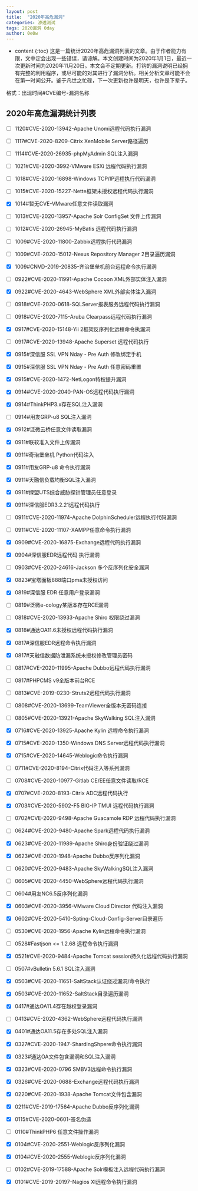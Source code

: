 ```yaml
---
layout: post
title:  "2020年高危漏洞"
categories: 渗透测试
tags: 2020漏洞 0day
author: 0e0w
---
```


* content
{:toc}
这是一篇统计2020年高危漏洞列表的文章。由于作者能力有限，文中定会出现一些错误，请谅解。本文创建时间为2020年1月1日，最近一次更新时间为2020年11月20日。本文会不定期更新。打钩的漏洞说明已经拥有完整的利用程序，或尽可能的对其进行了漏洞分析。相关分析文章可能不会在第一时间公开。鉴于凡世之忙碌，下一次更新也许是明天，也许是下辈子。

格式：出现时间#CVE编号-漏洞名称

## 2020年高危漏洞统计列表

- [ ] 1120#CVE-2020-13942-Apache Unomi远程代码执行漏洞
- [ ] 1117#CVE-2020-8209-Citrix XenMobile Server路径遍历
- [ ] 1114#CVE-2020-26935-phpMyAdmin SQL注入漏洞
- [ ] 1021#CVE-2020-3992-VMware ESXi 远程代码执行漏洞
- [ ] 1018#CVE-2020-16898-Windows TCP/IP远程执行代码漏洞
- [ ] 1015#CVE-2020-15227-Nette框架未授权远程代码执行漏洞
- [x] 1014#暂无CVE-VMware任意文件读取漏洞
- [ ] 1013#CVE-2020-13957-Apache Solr ConfigSet 文件上传漏洞
- [ ] 1012#CVE-2020-26945-MyBatis 远程代码执行漏洞
- [ ] 1009#CVE-2020-11800-Zabbix远程执行代码漏洞
- [ ] 1009#CVE-2020-15012-Nexus Repository Manager 2目录遍历漏洞
- [x] 1009#CNVD-2019-20835-齐治堡垒机前台远程命令执行漏洞
- [ ] 0922#CVE-2020-11991-Apache Cocoon XML外部实体注入漏洞
- [x] 0922#CVE-2020-4643-WebSphere XML外部实体注入漏洞
- [ ] 0918#CVE-2020-0618-SQLServer报表服务远程代码执行漏洞
- [ ] 0918#CVE-2020-7115-Aruba Clearpass远程代码执行漏洞
- [x] 0917#CVE-2020-15148-Yii 2框架反序列化远程命令执漏洞
- [ ] 0917#CVE-2020-13948-Apache Superset 远程代码执行
- [x] 0915#深信服 SSL VPN Nday - Pre Auth 修改绑定手机
- [x] 0915#深信服 SSL VPN Nday - Pre Auth 任意密码重置
- [x] 0915#CVE-2020-1472-NetLogon特权提升漏洞
- [x] 0914#CVE-2020-2040-PAN-OS远程代码执行漏洞
- [x] 0914#ThinkPHP3.x存在SQL注入漏洞
- [ ] 0914#用友GRP-u8 SQL注入漏洞
- [x] 0912#泛微云桥任意文件读取漏洞
- [x] 0911#联软准入文件上传漏洞
- [x] 0911#奇治堡垒机 Python代码注入	
- [x] 0911#用友GRP-u8 命令执行漏洞
- [x] 0911#天融信负载均衡SQL注入漏洞
- [x] 0911#绿盟UTS综合威胁探针管理员任意登录
- [x] 0911#深信服EDR3.2.21远程代码执行
- [ ] 0911#CVE-2020-11974-Apache DolphinScheduler远程执行代码漏洞
- [ ] 0911#CVE-2020-11107-XAMPP任意命令执行漏洞
- [x] 0909#CVE-2020-16875-Exchange远程代码执行漏洞
- [x] 0904#深信服EDR远程代码 执行漏洞
- [ ] 0903#CVE-2020-24616-Jackson 多个反序列化安全漏洞
- [x] 0823#宝塔面板888端口pma未授权访问
- [x] 0819#深信服 EDR 任意用户登录漏洞
- [ ] 0819#泛微e-cology某版本存在RCE漏洞
- [ ] 0818#CVE-2020-13933-Apache Shiro 权限绕过漏洞
- [x] 0818#通达OA11.6未授权远程代码执行漏洞
- [x] 0817#深信服EDR远程命令执行漏洞
- [x] 0817#天融信数据防泄漏系统未授权修改管理员密码
- [ ] 0817#CVE-2020-11995-Apache Dubbo远程代码执行漏洞
- [ ] 0817#PHPCMS v9全版本前台RCE
- [ ] 0813#CVE-2019-0230-Struts2远程代码执行漏洞
- [ ] 0808#CVE-2020-13699-TeamViewer全版本无密码连接
- [ ] 0805#CVE-2020-13921-Apache SkyWalking SQL注入漏洞
- [x] 0716#CVE-2020-13925-Apache Kylin 远程命令执行漏洞
- [x] 0715#CVE-2020-1350-Windows DNS Server远程代码执行漏洞
- [x] 0715#CVE-2020-14645-Weblogic命令执行漏洞
- [ ] 0711#CVE-2020-8194-Citrix代码注入等系列漏洞
- [ ] 0708#CVE-2020-10977-Gitlab CE/EE任意文件读取/RCE
- [x] 0707#CVE-2020-8193-Citrix ADC远程代码执行
- [x] 0703#CVE-2020-5902-F5 BIG-IP TMUI 远程代码执行漏洞
- [ ] 0702#CVE-2020-9498-Apache Guacamole RDP 远程代码执行漏洞
- [ ] 0624#CVE-2020-9480-Apache Spark远程代码执行漏洞
- [x] 0623#CVE-2020-11989-Apache Shiro身份验证绕过漏洞
- [x] 0623#CVE-2020-1948-Apache Dubbo反序列化漏洞
- [ ] 0620#CVE-2020-9483-Apache SkyWalkingSQL注入漏洞
- [ ] 0605#CVE-2020-4450-WebSphere远程代码执行漏洞
- [ ] 0604#用友NC6.5反序列化漏洞
- [x] 0603#CVE-2020-3956-VMware Cloud Director 代码注入漏洞
- [x] 0602#CVE-2020-5410-Spting-Cloud-Config-Server目录遍历
- [ ] 0530#CVE-2020-1956-Apache Kylin远程命令执行漏洞
- [ ] 0528#Fastjson <= 1.2.68 远程命令执行漏洞
- [x] 0521#CVE-2020-9484-Apache Tomcat session持久化远程代码执行漏洞
- [ ] 0507#vBulletin 5.6.1 SQL注入漏洞
- [x] 0503#CVE-2020-11651-SaltStack认证绕过漏洞/命令执行
- [x] 0503#CVE-2020-11652-SaltStack目录遍历漏洞
- [x] 0417#通达OA11.4存在越权登录漏洞
- [ ] 0413#CVE-2020-4362-WebSphere远程代码执行漏洞
- [x] 0401#通达OA11.5存在多处SQL注入漏洞
- [x] 0327#CVE-2020-1947-ShardingShpere命令执行漏洞
- [x] 0323#通达OA文件包含漏洞和SQL注入漏洞
- [x] 0323#CVE-2020-0796 SMBV3远程命令执行漏洞
- [x] 0326#CVE-2020-0688-Exchange远程代码执行漏洞
- [x] 0220#CVE-2020-1938-Apache Tomcat文件包含漏洞
- [x] 0211#CVE-2019-17564-Apache Dubbo反序列化漏洞
- [x] 0115#CVE-2020-0601-签名伪造
- [ ] 0110#ThinkPHP6 任意文件操作漏洞
- [x] 0104#CVE-2020-2551-Weblogic反序列化漏洞
- [x] 0104#CVE-2020-2555-Weblogic反序列化漏洞
- [ ] 0102#CVE-2019-17588-Apache Solr模板注入远程代码执行漏洞
- [x] 0101#CVE-2019-20197-Nagios XI远程命令执行漏洞

